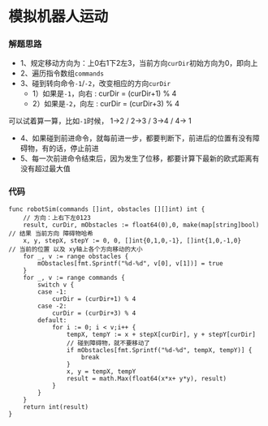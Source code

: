 # 模拟机器人运动
### 解题思路
* 1、规定移动方向为：上0右1下2左3，当前方向``curDir``初始方向为0，即向上
* 2、遍历指令数组``commands``
* 3、碰到转向命令``-1``/``-2``，改变相应的方向``curDir``
    * 1）如果是``-1``，向右 : curDir = (curDir+1) % 4
    * 2）如果是``-2``，向左 : curDir = (curDir+3) % 4

可以试着算一算，比如``-1``时候， 1->2 / 2->3 / 3->4 / 4-> 1

* 4、如果碰到前进命令，就每前进一步，都要判断下，前进后的位置有没有障碍物，有的话，停止前进
* 5、每一次前进命令结束后，因为发生了位移，都要计算下最新的欧式距离有没有超过最大值

### 代码

```golang
func robotSim(commands []int, obstacles [][]int) int {
	// 方向：上右下左0123
	result, curDir, mObstacles := float64(0),0, make(map[string]bool) // 结果 当前方向 障碍物哈希
	x, y, stepX, stepY := 0, 0, []int{0,1,0,-1}, []int{1,0,-1,0}      // 当前的位置 以及 xy轴上各个方向移动的大小
	for _, v := range obstacles {
		mObstacles[fmt.Sprintf("%d-%d", v[0], v[1])] = true
	}
	for _, v := range commands {
		switch v {
		case -1:
			curDir = (curDir+1) % 4
		case -2:
			curDir = (curDir+3) % 4
		default:
			for i := 0; i < v;i++ {
				tempX, tempY := x + stepX[curDir], y + stepY[curDir]
				// 碰到障碍物，就不要移动了
				if mObstacles[fmt.Sprintf("%d-%d", tempX, tempY)] {
					break
				}
				x, y = tempX, tempY
				result = math.Max(float64(x*x+ y*y), result)
			}
		}
	}
	return int(result)
}

```